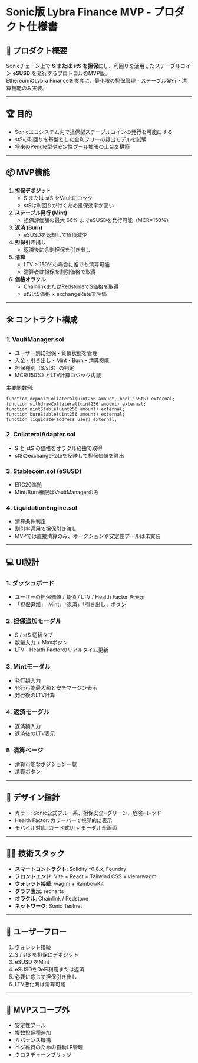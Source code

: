 
# Sonic版 Lybra Finance MVP - プロダクト仕様書

## 🎯 プロダクト概要
Sonicチェーン上で **S または stS を担保**にし、利回りを活用したステーブルコイン **eSUSD** を発行するプロトコルのMVP版。  
EthereumのLybra Financeを参考に、最小限の担保管理・ステーブル発行・清算機能のみ実装。

---

## 🏆 目的
- Sonicエコシステム内で担保型ステーブルコインの発行を可能にする
- stSの利回りを基盤とした金利フリーの貸出モデルを試験
- 将来のPendle型や安定性プール拡張の土台を構築

---

## 📦 MVP機能
1. **担保デポジット**
   - S または stS をVaultにロック
   - stSは利回りが付くため担保効率が高い
2. **ステーブル発行 (Mint)**
   - 担保評価額の最大 66% までeSUSDを発行可能（MCR=150%）
3. **返済 (Burn)**
   - eSUSDを返却して負債減少
4. **担保引き出し**
   - 返済後に余剰担保を引き出し
5. **清算**
   - LTV > 150%の場合に誰でも清算可能
   - 清算者は担保を割引価格で取得
6. **価格オラクル**
   - ChainlinkまたはRedstoneでS価格を取得
   - stSはS価格 × exchangeRateで評価

---

## 🛠 コントラクト構成

### 1. VaultManager.sol
- ユーザー別に担保・負債状態を管理
- 入金・引き出し・Mint・Burn・清算機能
- 担保種別（S/stS）の判定
- MCR(150%) とLTV計算ロジック内蔵

主要関数例:
```solidity
function depositCollateral(uint256 amount, bool isStS) external;
function withdrawCollateral(uint256 amount) external;
function mintStable(uint256 amount) external;
function burnStable(uint256 amount) external;
function liquidate(address user) external;
````

### 2. CollateralAdapter.sol

* S と stS の価格をオラクル経由で取得
* stSのexchangeRateを反映して担保価値を算出

### 3. Stablecoin.sol (eSUSD)

* ERC20準拠
* Mint/Burn権限はVaultManagerのみ

### 4. LiquidationEngine.sol

* 清算条件判定
* 割引率適用で担保引き渡し
* MVPでは直接清算のみ、オークションや安定性プールは未実装

---

## 💻 UI設計

### 1. ダッシュボード

* ユーザーの担保価値 / 負債 / LTV / Health Factor を表示
* 「担保追加」「Mint」「返済」「引き出し」ボタン

### 2. 担保追加モーダル

* S / stS 切替タブ
* 数量入力 + Maxボタン
* LTV・Health Factorのリアルタイム更新

### 3. Mintモーダル

* 発行額入力
* 発行可能最大額と安全マージン表示
* 発行後のLTV計算

### 4. 返済モーダル

* 返済額入力
* 返済後のLTV表示

### 5. 清算ページ

* 清算可能なポジション一覧
* 清算ボタン

---

## 🎨 デザイン指針

* カラー: Sonic公式ブルー系、担保安全=グリーン、危険=レッド
* Health Factor: カラーバーで視覚的に表示
* モバイル対応: カード式UI + モーダル全画面

---

## 🧑‍💻 技術スタック

* **スマートコントラクト**: Solidity ^0.8.x, Foundry
* **フロントエンド**: Vite + React + Tailwind CSS + viem/wagmi
* **ウォレット接続**: wagmi + RainbowKit
* **グラフ表示**: recharts
* **オラクル**: Chainlink / Redstone
* **ネットワーク**: Sonic Testnet

---

## 🚀 ユーザーフロー

1. ウォレット接続
2. S / stS を担保にデポジット
3. eSUSD をMint
4. eSUSDをDeFi利用または返済
5. 必要に応じて担保引き出し
6. LTV悪化時は清算可能

---

## 📌 MVPスコープ外

* 安定性プール
* 複数担保種追加
* ガバナンス機構
* ペグ維持のための自動LP管理
* クロスチェーンブリッジ
